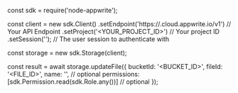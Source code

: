 const sdk = require('node-appwrite');

const client = new sdk.Client()
    .setEndpoint('https://<REGION>.cloud.appwrite.io/v1') // Your API Endpoint
    .setProject('<YOUR_PROJECT_ID>') // Your project ID
    .setSession(''); // The user session to authenticate with

const storage = new sdk.Storage(client);

const result = await storage.updateFile({
    bucketId: '<BUCKET_ID>',
    fileId: '<FILE_ID>',
    name: '<NAME>', // optional
    permissions: [sdk.Permission.read(sdk.Role.any())] // optional
});
